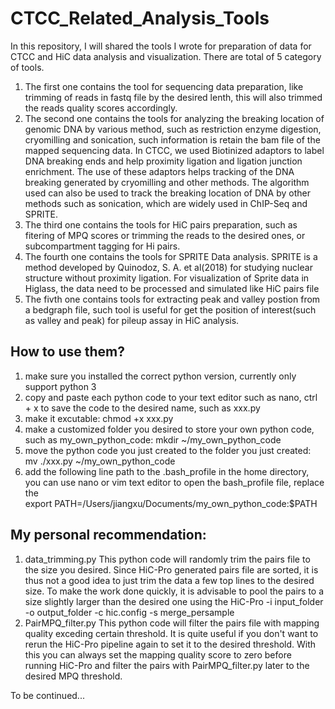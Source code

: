 # CTCC_Related_Analysis_Tools
In this repository, I will shared the tools I wrote for preparation of data for CTCC and HiC data analysis and visualization.
There are total of 5 category of tools. 
1. The first one contains the tool for sequencing data preparation, like trimming of reads in fastq file by the desired lenth, this will also trimmed the reads quality scores accordingly.
2. The second one contains the tools for analyzing the breaking location of genomic DNA by various method, such as restriction enzyme digestion, cryomilling and sonication, such information is retain the bam file of the mapped sequencing data. In CTCC, we used Biotinized adaptors to label DNA breaking ends and help proximity ligation and ligation junction enrichment. The use of these adaptors helps tracking of the DNA breaking generated by cryomilling and other methods. The algorithm used can also be used to track the breaking location of DNA by other methods such as sonication, which are widely used in ChIP-Seq and SPRITE.
3. The third one contains the tools for HiC pairs preparation, such as fitering of MPQ scores or trimming the reads to the desired ones, or subcompartment tagging for Hi pairs. 
4. The fourth one contains the tools for SPRITE Data analysis. SPRITE is a method developed by Quinodoz, S. A. et al(2018) for studying nuclear structure without proximity ligation. For visualization of Sprite data in Higlass, the data need to be processed and simulated like HiC pairs file
5. The fivth one contains tools for extracting peak and valley postion from a bedgraph file, such tool is useful for get the position of interest(such as valley and peak) for pileup assay in HiC analysis.

## How to use them?
1. make sure you installed the correct python version, currently only support python 3
2. copy and paste each python code to your text editor such as nano, ctrl + x to save the code to the desired name, such as xxx.py
3. make it excutable:   chmod +x xxx.py
4. make a customized folder you desired to store your own python code, such as my_own_python_code:   mkdir ~/my_own_python_code
5. move the python code you just created to the folder you just created:  mv ./xxx.py ~/my_own_python_code
6. add the following line path to the .bash_profile in the home directory, you can use nano or vim text editor to open the bash_profile file, replace the  
   export PATH=/Users/jiangxu/Documents/my_own_python_code:$PATH
## My personal recommendation:
1. data_trimming.py This python code will randomly trim the pairs file to the size you desired. Since HiC-Pro generated pairs file are sorted, it is thus not a good idea to just trim the data a few top lines to the desired size. To make the work done quickly, it is advisable to pool the pairs to a size slightly larger than the desired one using the HiC-Pro -i input_folder -o output_folder -c hic.config -s merge_persample
2. PairMPQ_filter.py This python code will filter the pairs file with mapping quality exceding certain threshold. It is quite useful if you don't want to rerun the HiC-Pro pipeline again to set it to the desired threshold. With this you can always set the mapping quality score to zero before running HiC-Pro and filter the pairs with PairMPQ_filter.py later to the desired MPQ threshold.

To be continued...
